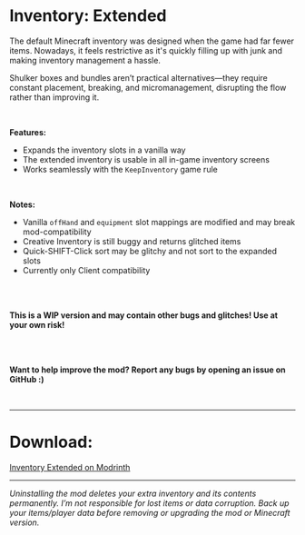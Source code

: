 # Inventory: Extended

The default Minecraft inventory was designed when the game had far fewer items. Nowadays, it feels restrictive as it's quickly filling up with junk and making inventory management a hassle.

Shulker boxes and bundles aren’t practical alternatives—they require constant placement, breaking, and micromanagement, disrupting the flow rather than improving it.

<br>

**Features:**
- Expands the inventory slots in a vanilla way
- The extended inventory is usable in all in-game inventory screens
- Works seamlessly with the `KeepInventory` game rule

<br>

**Notes:**
- Vanilla `offHand` and `equipment` slot mappings are modified and may break mod-compatibility
- Creative Inventory is still buggy and returns glitched items
- Quick-SHIFT-Click sort may be glitchy and not sort to the expanded slots
- Currently only Client compatibility
<br>

<br>

**This is a WIP version and may contain other bugs and glitches! Use at your own risk!**

<br>
<br>

**Want to help improve the mod? Report any bugs by opening an issue on GitHub :)**

<br>


---


# Download:

[Inventory Extended on Modrinth](https://modrinth.com/project/inventory-extended)

---

*Uninstalling the mod deletes your extra inventory and its contents permanently. I’m not responsible for lost items or data corruption. Back up your items/player data before removing or upgrading the mod or Minecraft version.*
